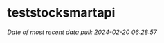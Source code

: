 
<!-- README.md is generated from README.Rmd. Please edit that file -->

# teststocksmartapi

*Date of most recent data pull: 2024-02-20 06:28:57*
